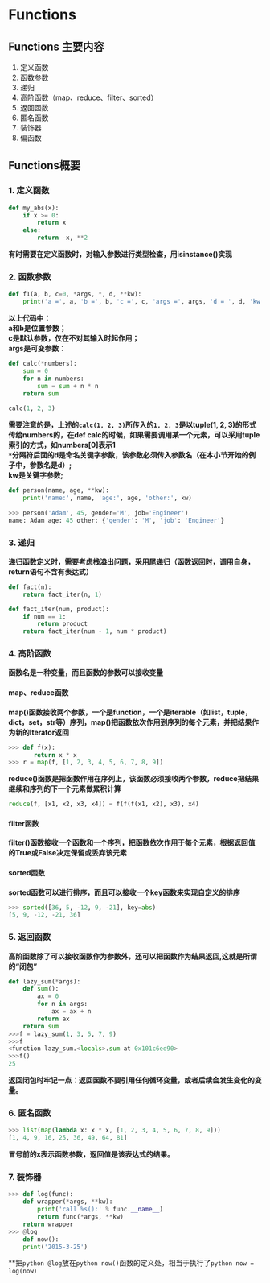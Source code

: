 # Functions
## Functions 主要内容
1. 定义函数  
2. 函数参数  
3. 递归  
4. 高阶函数（map、reduce、filter、sorted）  
5. 返回函数  
6. 匿名函数    
7. 装饰器  
8. 偏函数
## Functions概要  
### 1. 定义函数  
```python
def my_abs(x):
    if x >= 0:
        return x
    else:
        return -x, **2
```  
**有时需要在定义函数时，对输入参数进行类型检查，用isinstance()实现**  
### 2. 函数参数
```python
def f1(a, b, c=0, *args, *, d, **kw):
    print('a =', a, 'b =', b, 'c =', c, 'args =', args, 'd = ', d, 'kw =', kw)  
```  
**以上代码中：**  
**a和b是位置参数；**  
**c是默认参数，仅在不对其输入时起作用；**  
**args是可变参数：**
```python
def calc(*numbers):
    sum = 0
    for n in numbers:
        sum = sum + n * n
    return sum
    
calc(1, 2, 3)
```
**需要注意的是，上述的```calc(1, 2, 3)```所传入的```1, 2, 3```是以tuple(1, 2, 3)的形式传给numbers的，在def calc的时候，如果需要调用某一个元素，可以采用tuple索引的方式，如numbers[0]表示1**  
**```*```分隔符后面的d是命名关键字参数，该参数必须传入参数名（在本小节开始的例子中，参数名是d）;**  
**kw是关键字参数;**
```python
def person(name, age, **kw):
    print('name:', name, 'age:', age, 'other:', kw)
    
>>> person('Adam', 45, gender='M', job='Engineer')
name: Adam age: 45 other: {'gender': 'M', 'job': 'Engineer'}
```  
### 3. 递归  
**递归函数定义时，需要考虑栈溢出问题，采用尾递归（函数返回时，调用自身，return语句不含有表达式）**  
```python  
def fact(n):
    return fact_iter(n, 1)

def fact_iter(num, product):
    if num == 1:
        return product
    return fact_iter(num - 1, num * product)
```
### 4. 高阶函数  
**函数名是一种变量，而且函数的参数可以接收变量**
#### map、reduce函数 
**map()函数接收两个参数，一个是function，一个是iterable（如list，tuple，dict，set，str等）序列，map()把函数依次作用到序列的每个元素，并把结果作为新的Iterator返回**
```python
>>> def f(x):
       return x * x
>>> r = map(f, [1, 2, 3, 4, 5, 6, 7, 8, 9])
```  
**reduce()函数是把函数作用在序列上，该函数必须接收两个参数，reduce把结果继续和序列的下一个元素做累积计算**
```python
reduce(f, [x1, x2, x3, x4]) = f(f(f(x1, x2), x3), x4)
```  
#### filter函数  
**filter()函数接收一个函数和一个序列，把函数依次作用于每个元素，根据返回值的True或False决定保留或丢弃该元素**  
#### sorted函数  
**sorted函数可以进行排序，而且可以接收一个key函数来实现自定义的排序**
```python
>>> sorted([36, 5, -12, 9, -21], key=abs)
[5, 9, -12, -21, 36]
```  
### 5. 返回函数  
**高阶函数除了可以接收函数作为参数外，还可以把函数作为结果返回,这就是所谓的“闭包”**
```python
def lazy_sum(*args):
    def sum():
        ax = 0
        for n in args:
            ax = ax + n
        return ax
    return sum
>>>f = lazy_sum(1, 3, 5, 7, 9)
>>>f
<function lazy_sum.<locals>.sum at 0x101c6ed90>
>>>f()
25
```
**返回闭包时牢记一点：返回函数不要引用任何循环变量，或者后续会发生变化的变量。**  
### 6. 匿名函数  
```python
>>> list(map(lambda x: x * x, [1, 2, 3, 4, 5, 6, 7, 8, 9]))
[1, 4, 9, 16, 25, 36, 49, 64, 81]
```
**冒号前的x表示函数参数，返回值是该表达式的结果。**  
### 7. 装饰器  
```python
>>> def log(func):
    def wrapper(*args, **kw):
        print('call %s():' % func.__name__)
        return func(*args, **kw)
    return wrapper
>>> @log
    def now():
    print('2015-3-25')
```
**把```python @log```放在```python now()```函数的定义处，相当于执行了```python now = log(now)```  
